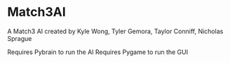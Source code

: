 # Match3AI
A Match3 AI created by Kyle Wong, Tyler Gemora, Taylor Conniff, Nicholas Sprague

Requires Pybrain to run the AI 
Requires Pygame to run the GUI
